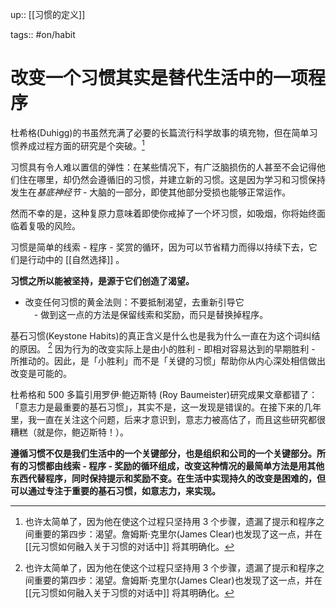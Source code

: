 up:: [[习惯的定义]]

tags:: #on/habit 

# 改变一个习惯其实是替代生活中的一项程序

杜希格(Duhigg)的书虽然充满了必要的长篇流行科学故事的填充物，但在简单习惯养成过程方面的研究是个突破。[^1]  

习惯具有令人难以置信的弹性：在某些情况下，有广泛脑损伤的人甚至不会记得他们住在哪里，却仍然会遵循旧的习惯，并建立新的习惯。这是因为学习和习惯保持发生在*基底神经节* - 大脑的一部分，即使其他部分受损也能够正常运作。  

然而不幸的是，这种复原力意味着即使你戒掉了一个坏习惯，如吸烟，你将始终面临着复吸的风险。  

习惯是简单的线索 - 程序 - 奖赏的循环，因为可以节省精力而得以持续下去，它们是行动中的 [[自然选择]] 。   

**习惯之所以能被坚持，是源于它们创造了渴望。**

-   改变任何习惯的黄金法则：不要抵制渴望，去重新引导它  
    　- 做到这一点的方法是保留线索和奖励，而只是替换掉程序。  

基石习惯(Keystone Habits)的真正含义是什么也是我为什么一直在为这个词纠结的原因。 [^1] 因为行为的改变实际上是由小的胜利 - 即相对容易达到的早期胜利 - 所推动的。因此，是「小胜利」而不是「关键的习惯」帮助你从内心深处相信做出改变是可能的。  

杜希格和 500 多篇引用罗伊·鲍迈斯特 (Roy Baumeister)研究成果文章都错了：「意志力是最重要的基石习惯」，其实不是，这一发现是错误的。在接下来的几年里，我一直在关注这个问题，后来才意识到，意志力被高估了，而且这些研究都很糟糕（就是你，鲍迈斯特！）。  

**遵循习惯不仅是我们生活中的一个关键部分，也是组织和公司的一个关键部分。所有的习惯都由线索 - 程序 - 奖励的循环组成，改变这种情况的最简单方法是用其他东西代替程序，同时保持提示和奖励不变。在生活中实现持久的改变是困难的，但可以通过专注于重要的基石习惯，如意志力，来实现。**  

[^1]: 也许太简单了，因为他在使这个过程只坚持用 3 个步骤，遗漏了提示和程序之间重要的第四步：渴望。詹姆斯·克里尔(James Clear)也发现了这一点，并在 [[元习惯如何融入关于习惯的对话中]] 将其明确化。
